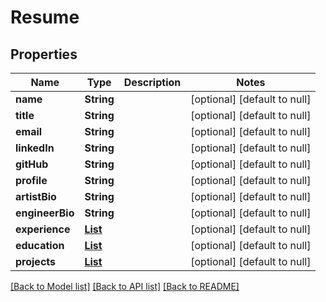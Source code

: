 # Resume
## Properties

| Name | Type | Description | Notes |
|------------ | ------------- | ------------- | -------------|
| **name** | **String** |  | [optional] [default to null] |
| **title** | **String** |  | [optional] [default to null] |
| **email** | **String** |  | [optional] [default to null] |
| **linkedIn** | **String** |  | [optional] [default to null] |
| **gitHub** | **String** |  | [optional] [default to null] |
| **profile** | **String** |  | [optional] [default to null] |
| **artistBio** | **String** |  | [optional] [default to null] |
| **engineerBio** | **String** |  | [optional] [default to null] |
| **experience** | [**List**](ExperienceEntry.md) |  | [optional] [default to null] |
| **education** | [**List**](EducationEntry.md) |  | [optional] [default to null] |
| **projects** | [**List**](ProjectEntry.md) |  | [optional] [default to null] |

[[Back to Model list]](../README.md#documentation-for-models) [[Back to API list]](../README.md#documentation-for-api-endpoints) [[Back to README]](../README.md)

